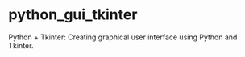 # python_gui_tkinter
Python + Tkinter: Creating graphical user interface using Python and Tkinter. 
